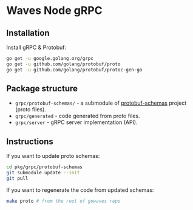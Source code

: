 # Waves Node gRPC

## Installation

Install gRPC & Protobuf:

```bash
go get -u google.golang.org/grpc
go get -u github.com/golang/protobuf/proto
go get -u github.com/golang/protobuf/protoc-gen-go
```

## Package structure

* `grpc/protobuf-schemas/` - a submodule of [protobuf-schemas](https://github.com/wavesplatform/protobuf-schemas) project (proto files).
* `grpc/generated` - code generated from proto files.
* `grpc/server` - gRPC server implementation (API).

## Instructions

If you want to update proto schemas:

```bash
cd pkg/grpc/protobuf-schemas
git submodule update --init
git pull
```

If you want to regenerate the code from updated schemas:

```bash
make proto # from the root of gowaves repo
```
